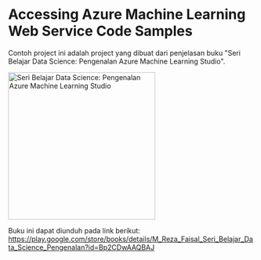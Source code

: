 # Accessing Azure Machine Learning Web Service Code Samples

Contoh project ini adalah project yang dibuat dari penjelasan buku "Seri Belajar Data Science: Pengenalan Azure Machine Learning Studio".

<img src="https://github.com/rezafaisal/AzureMLWebServiceAccess/blob/master/images/cover.JPG" alt="Seri Belajar Data Science: Pengenalan Azure Machine Learning Studio" width="300">

Buku ini dapat diunduh pada link berikut: https://play.google.com/store/books/details/M_Reza_Faisal_Seri_Belajar_Data_Science_Pengenalan?id=Bp2CDwAAQBAJ
